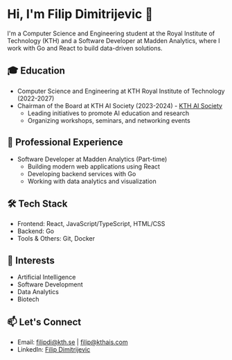 # Hi, I'm Filip Dimitrijevic 👋

I'm a Computer Science and Engineering student at the Royal Institute of Technology (KTH) and a Software Developer at Madden Analytics, where I work with Go and React to build data-driven solutions.

## 🎓 Education
- Computer Science and Engineering at KTH Royal Institute of Technology (2022-2027)
- Chairman of the Board at KTH AI Society (2023-2024) - [KTH AI Society](https://kthais.com)
  - Leading initiatives to promote AI education and research
  - Organizing workshops, seminars, and networking events

## 💼 Professional Experience
- Software Developer at Madden Analytics (Part-time)
  - Building modern web applications using React
  - Developing backend services with Go
  - Working with data analytics and visualization

## 🛠️ Tech Stack
- Frontend: React, JavaScript/TypeScript, HTML/CSS
- Backend: Go
- Tools & Others: Git, Docker

## 🤖 Interests
- Artificial Intelligence
- Software Development
- Data Analytics
- Biotech

## 📫 Let's Connect
- Email: [filipdi@kth.se](mailto:filipdi@kth.se) | [filip@kthais.com](mailto:filip@kthais.com)
- LinkedIn: [Filip Dimitrijevic](https://www.linkedin.com/in/filip-dimitrijevi%C4%87-6b0543215/)
